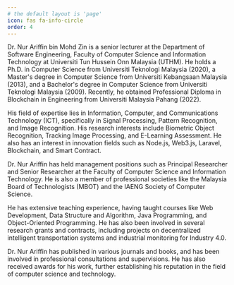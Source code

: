 ```yaml
---
# the default layout is 'page'
icon: fas fa-info-circle
order: 4
---
```


<!-- > Add Markdown syntax content to file `_tabs/about.md`{: .filepath } and it will show up on this page.
{: .prompt-tip } -->

Dr. Nur Ariffin bin Mohd Zin is a senior lecturer at the Department of Software Engineering, Faculty of Computer Science and Information Technology at Universiti Tun Hussein Onn Malaysia (UTHM). He holds a Ph.D. in Computer Science from Universiti Teknologi Malaysia (2020), a Master's degree in Computer Science from Universiti Kebangsaan Malaysia (2013), and a Bachelor's degree in Computer Science from Universiti Teknologi Malaysia (2009). Recently, he obtained Professional Diploma in Blockchain in Engineering from Universiti Malaysia Pahang (2022).

His field of expertise lies in Information, Computer, and Communications Technology (ICT), specifically in Signal Processing, Pattern Recognition, and Image Recognition. His research interests include Biometric Object Recognition, Tracking Image Processing, and E-Learning Assessment. He also has an interest in innovation fields such as Node.js, Web3.js, Laravel, Blockchain, and Smart Contract.

Dr. Nur Ariffin has held management positions such as Principal Researcher and Senior Researcher at the Faculty of Computer Science and Information Technology. He is also a member of professional societies like the Malaysia Board of Technologists (MBOT) and the IAENG Society of Computer Science.

He has extensive teaching experience, having taught courses like Web Development, Data Structure and Algorithm, Java Programming, and Object-Oriented Programming. He has also been involved in several research grants and contracts, including projects on decentralized intelligent transportation systems and industrial monitoring for Industry 4.0.

Dr. Nur Ariffin has published in various journals and books, and has been involved in professional consultations and supervisions. He has also received awards for his work, further establishing his reputation in the field of computer science and technology.
